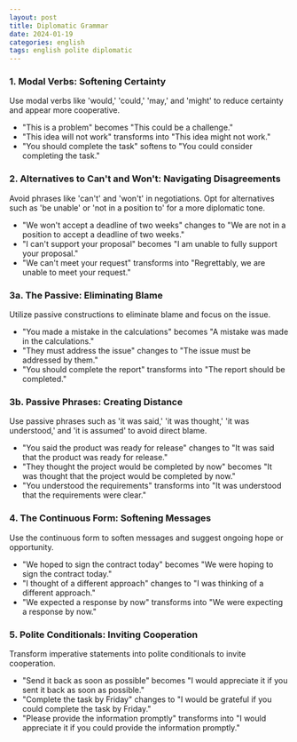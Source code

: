 ```yaml
---
layout: post
title: Diplomatic Grammar
date: 2024-01-19
categories: english
tags: english polite diplomatic
---
```


### 1. Modal Verbs: Softening Certainty

Use modal verbs like 'would,' 'could,' 'may,' and 'might' to reduce certainty and appear more cooperative.

- "This is a problem" becomes "This could be a challenge."
- "This idea will not work" transforms into "This idea might not work."
- "You should complete the task" softens to "You could consider completing the task."

### 2. Alternatives to Can't and Won't: Navigating Disagreements

Avoid phrases like 'can't' and 'won't' in negotiations. Opt for alternatives such as 'be unable' or 'not in a position to' for a more diplomatic tone.

- "We won't accept a deadline of two weeks" changes to "We are not in a position to accept a deadline of two weeks."
- "I can't support your proposal" becomes "I am unable to fully support your proposal."
- "We can't meet your request" transforms into "Regrettably, we are unable to meet your request."

### 3a. The Passive: Eliminating Blame

Utilize passive constructions to eliminate blame and focus on the issue.

- "You made a mistake in the calculations" becomes "A mistake was made in the calculations."
- "They must address the issue" changes to "The issue must be addressed by them."
- "You should complete the report" transforms into "The report should be completed."

### 3b. Passive Phrases: Creating Distance

Use passive phrases such as 'it was said,' 'it was thought,' 'it was understood,' and 'it is assumed' to avoid direct blame.

- "You said the product was ready for release" changes to "It was said that the product was ready for release."
- "They thought the project would be completed by now" becomes "It was thought that the project would be completed by now."
- "You understood the requirements" transforms into "It was understood that the requirements were clear."

### 4. The Continuous Form: Softening Messages

Use the continuous form to soften messages and suggest ongoing hope or opportunity.

- "We hoped to sign the contract today" becomes "We were hoping to sign the contract today."
- "I thought of a different approach" changes to "I was thinking of a different approach."
- "We expected a response by now" transforms into "We were expecting a response by now."

### 5. Polite Conditionals: Inviting Cooperation

Transform imperative statements into polite conditionals to invite cooperation.

- "Send it back as soon as possible" becomes "I would appreciate it if you sent it back as soon as possible."
- "Complete the task by Friday" changes to "I would be grateful if you could complete the task by Friday."
- "Please provide the information promptly" transforms into "I would appreciate it if you could provide the information promptly."
